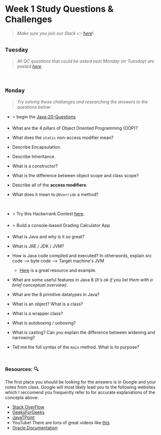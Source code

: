 # Week 1 Study Questions & Challenges
> *Make sure you join our Slack :point_right: [here](https://join.slack.com/t/210823-enterprise/shared_invite/zt-uf8m1o2a-UohL6Xj2ygl~BBUf__CqGg)*!

## `Tuesday`
> *All QC questions that could be asked next Monday (or Tuesday) are posted [here](https://github.com/210823-Enterprise/demos/blob/main/week1/qc-questions.md).*


<br>

## `Monday`
> *Try solving these challanges and researching the answers to the questions below:*

- :star: begin the [Java-20-Questions](https://classroom.github.com/a/zNfqeiJQ)

- What are the 4 pillars of Object Oriented Programming (OOP)?

- What does the `static` non-access modifier mean?

- Describe Encapsulation.

- Describe Inheritance.

- What is a constructor?

- What is the difference between object scope and class scope?

- Describe all of the **access modifiers**.

- What does it mean to `@Override` a method?


<br>

- :star: Try this Hackerrank Contest [here](https://www.hackerrank.com/210823-enterprise-hr1). 
- :star: Build a console-based Grading Calculator App

- What is Java and why is it so great?

- What is JRE / JDK / JVM?
   
- How is Java code compiled and executed? In otherwords, explain src code --> byte code --> Target machine's JVM

   - [Here](https://www.dummies.com/programming/java/what-is-a-java-virtual-machine/#:~:text=Generally%2C%20computers%20don't%20execute,in%20a%20slightly%20different%20way.) is a great resource and example.

- What are some useful features in Java 8 (*It's ok if you list them with a brief conceptual overview)*.

- What are the 8 primitive datatypes in Java?

- What is an object?  What is a class?

- What is a wrapper class?

- What is autoboxing / unboxing?

- What is casting? Can you explain the difference between widening and narrowing?

- Tell me the full syntax of the `main` method. What is its purpose?

<br>

### Resources: :mag:
The first place you should be looking for the answers is in Google and your notes from class. Google will most likely lead you to the following websites which I reccomend you frequently refer to for accurate explanations of the concepts above:

- [Stack OverFlow](https://stackoverflow.com/)
- [GeeksForGeeks](https://www.geeksforgeeks.org/)
- [JavaTPoint](https://www.javatpoint.com/)
- YouTube! There are tons of great videos like [this](https://www.youtube.com/watch?v=tppI4lJDnY4)
- [Oracle Documentation](https://docs.oracle.com/javase/8/docs/)

